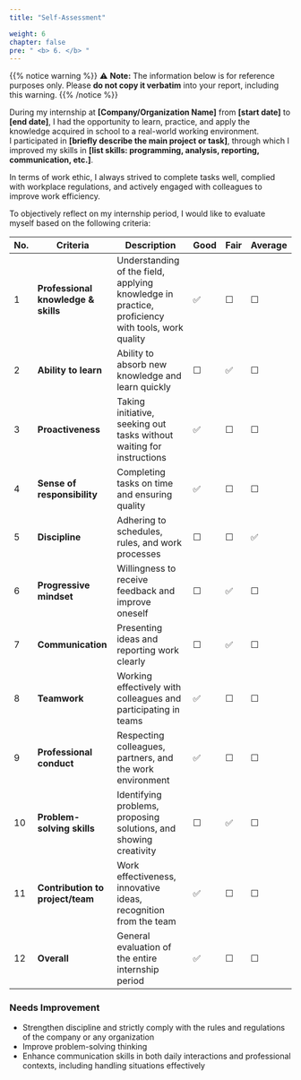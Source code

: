 ```yaml
---
title: "Self-Assessment"

weight: 6
chapter: false
pre: " <b> 6. </b> "
---
```


{{% notice warning %}}
⚠️ **Note:** The information below is for reference purposes only. Please **do not copy it verbatim** into your report, including this warning.
{{% /notice %}}

During my internship at **[Company/Organization Name]** from **[start date]** to **[end date]**, I had the opportunity to learn, practice, and apply the knowledge acquired in school to a real-world working environment.  
I participated in **[briefly describe the main project or task]**, through which I improved my skills in **[list skills: programming, analysis, reporting, communication, etc.]**.  

In terms of work ethic, I always strived to complete tasks well, complied with workplace regulations, and actively engaged with colleagues to improve work efficiency.

To objectively reflect on my internship period, I would like to evaluate myself based on the following criteria:

| No. | Criteria                            | Description                                                                                      | Good | Fair | Average |
| --- | ----------------------------------- | ------------------------------------------------------------------------------------------------ | ---- | ---- | ------- |
| 1   | **Professional knowledge & skills** | Understanding of the field, applying knowledge in practice, proficiency with tools, work quality | ✅    | ☐    | ☐       |
| 2   | **Ability to learn**                | Ability to absorb new knowledge and learn quickly                                                | ☐    | ✅    | ☐       |
| 3   | **Proactiveness**                   | Taking initiative, seeking out tasks without waiting for instructions                            | ✅    | ☐    | ☐       |
| 4   | **Sense of responsibility**         | Completing tasks on time and ensuring quality                                                    | ✅    | ☐    | ☐       |
| 5   | **Discipline**                      | Adhering to schedules, rules, and work processes                                                 | ☐    | ☐    | ✅       |
| 6   | **Progressive mindset**             | Willingness to receive feedback and improve oneself                                              | ☐    | ✅    | ☐       |
| 7   | **Communication**                   | Presenting ideas and reporting work clearly                                                      | ☐    | ✅    | ☐       |
| 8   | **Teamwork**                        | Working effectively with colleagues and participating in teams                                   | ✅    | ☐    | ☐       |
| 9   | **Professional conduct**            | Respecting colleagues, partners, and the work environment                                        | ✅    | ☐    | ☐       |
| 10  | **Problem-solving skills**          | Identifying problems, proposing solutions, and showing creativity                                | ☐    | ✅    | ☐       |
| 11  | **Contribution to project/team**    | Work effectiveness, innovative ideas, recognition from the team                                  | ✅    | ☐    | ☐       |
| 12  | **Overall**                         | General evaluation of the entire internship period                                               | ✅    | ☐    | ☐       |

### Needs Improvement

* Strengthen discipline and strictly comply with the rules and regulations of the company or any organization  
* Improve problem-solving thinking  
* Enhance communication skills in both daily interactions and professional contexts, including handling situations effectively
